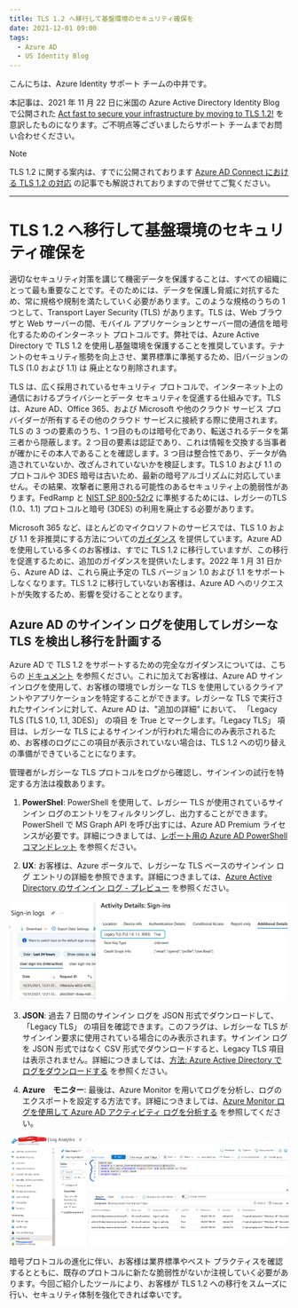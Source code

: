 ```yaml
---
title: TLS 1.2 へ移行して基盤環境のセキュリティ確保を
date: 2021-12-01 09:00
tags:
  - Azure AD
  - US Identity Blog
---
```


こんにちは、Azure Identity サポート チームの中井です。

本記事は、2021 年 11 月 22 日に米国の Azure Active Directory Identity Blog で公開された [Act fast to secure your infrastructure by moving to TLS 1.2!](https://techcommunity.microsoft.com/t5/azure-active-directory-identity/act-fast-to-secure-your-infrastructure-by-moving-to-tls-1-2/ba-p/2967457) を意訳したものになります。ご不明点等ございましたらサポート チームまでお問い合わせください。

> [!NOTE]
> TLS 1.2 に関する案内は、すでに公開されております [Azure AD Connect における TLS 1.2 の対応](https://jpazureid.github.io/blog/azure-active-directory-connect/azure-ad-connect-tls/) の記事でも解説されておりますので併せてご覧ください。

----

# TLS 1.2 へ移行して基盤環境のセキュリティ確保を

適切なセキュリティ対策を講じて機密データを保護することは、すべての組織にとって最も重要なことです。そのためには、データを保護し脅威に対抗するため、常に規格や規制を満たしていく必要があります。このような規格のうちの 1 つとして、Transport Layer Security (TLS) があります。TLS は、Web ブラウザと Web サーバーの間、モバイル アプリケーションとサーバー間の通信を暗号化するためのインターネット プロトコルです。弊社では、Azure Active Directory で TLS 1.2 を使用し基盤環境を保護することを推奨しています。テナントのセキュリティ態勢を向上させ、業界標準に準拠するため、旧バージョンの TLS (1.0 および 1.1) は 廃止となり削除されます。 

TLS は、広く採用されているセキュリティ プロトコルで、インターネット上の通信におけるプライバシーとデータ セキュリティを促進する仕組みです。TLS は、Azure AD、Office 365、および Microsoft や他のクラウド サービス プロバイダーが所有するその他のクラウド サービスに接続する際に使用されます。TLS の 3 つの要素のうち、1 つ目のものは暗号化であり、転送されるデータを第三者から隠蔽します。2 つ目の要素は認証であり、これは情報を交換する当事者が確かにその本人であることを確認します。3 つ目は整合性であり、データが偽造されていないか、改ざんされていないかを検証します。TLS 1.0 および 1.1 のプロトコルや 3DES 暗号は古いため、最新の暗号アルゴリズムに対応していません。その結果、攻撃者に悪用される可能性のあるセキュリティ上の脆弱性があります。FedRamp と [NIST SP 800-52r2](https://csrc.nist.gov/news/2019/nist-publishes-sp-800-52-revision-2) に準拠するためには、レガシーのTLS (1.0、1.1) プロトコルと暗号 (3DES) の利用を廃止する必要があります。

Microsoft 365 など、ほとんどのマイクロソフトのサービスでは、TLS 1.0 および 1.1 を非推奨にする方法についての[ガイダンス](https://docs.microsoft.com/ja-jp/microsoft-365/compliance/tls-1.0-and-1.1-deprecation-for-office-365?view=o365-worldwide) を提供しています。Azure AD を使用している多くのお客様は、すでに TLS 1.2 に移行していますが、この移行を促進するために、追加のガイダンスを提供いたします。2022 年 1 月 31 日から、Azure AD は、これら廃止予定の TLS バージョン 1.0 および 1.1 をサポートしなくなります。TLS 1.2 に移行していないお客様は、Azure AD へのリクエストが失敗するため、影響を受けることとなります。

## Azure AD のサインイン ログを使用してレガシーな TLS を検出し移行を計画する

Azure AD で TLS 1.2 をサポートするための完全なガイダンスについては、こちらの [ドキュメント](https://docs.microsoft.com/ja-jp/troubleshoot/azure/active-directory/enable-support-tls-environment?tabs=azure-monitor) を参照ください。これに加えてお客様は、Azure AD サインインログを使用して、お客様の環境でレガシーな TLS を使用しているクライアントやアプリケーションを特定することができます。レガシーな TLS で実行されたサインインに対して、Azure AD は、"追加の詳細" において、 「Legacy TLS (TLS 1.0, 1.1, 3DES)」 の項目 を True とマークします。「Legacy TLS」 項目は、レガシーな TLS によるサインインが行われた場合にのみ表示されるため、お客様のログにこの項目が表示されていない場合は、TLS 1.2 への切り替えの準備ができていることになります。

管理者がレガシーな TLS プロトコルをログから確認し、サインインの試行を特定する方法は複数あります。

1. **PowerShel**: PowerShell を使用して、レガシー TLS が使用されているサインイン ログのエントリをフィルタリングし、出力することができます。PowerShell で MS Graph API を呼び出すには、Azure AD Premium ライセンスが必要です。詳細につきましては、[レポート用の Azure AD PowerShell コマンドレット](https://docs.microsoft.com/ja-jp/azure/active-directory/reports-monitoring/reference-powershell-reporting) を参照ください。

2. **UX**: お客様は、Azure ポータルで、レガシーな TLS ベースのサインイン ログ エントリの詳細を参照できます。詳細につきましては、[Azure Active Directory のサインイン ログ - プレビュー](https://docs.microsoft.com/ja-jp/azure/active-directory/reports-monitoring/concept-all-sign-ins) を参照ください。

![図 1 - TLS のログを確認するため Azure ポータルを使用](./act-fast-by-moving-to-tls-1-2/fig1.png) 

3. **JSON**: 過去 7 日間のサインイン ログを JSON 形式でダウンロードして、「Legacy TLS」 の項目を確認できます。このフラグは、レガシーな TLS がサインイン要求に使用されている場合にのみ表示されます。サインイン ログを JSON 形式ではなく CSV 形式でダウンロードすると、Legacy TLS 項目は表示されません。詳細につきましては、[方法: Azure Active Directory でログをダウンロードする](https://docs.microsoft.com/ja-jp/azure/active-directory/reports-monitoring/howto-download-logs) を参照ください。

4. **Azure　モニター**: 最後は、Azure Monitor を用いてログを分析し、ログのエクスポートを設定する方法です。詳細につきましては、[Azure Monitor ログを使用して Azure AD アクティビティ ログを分析する](https://docs.microsoft.com/ja-jp/azure/active-directory/reports-monitoring/howto-analyze-activity-logs-log-analytics) を参照してください。

![図 2 - TLS のログを確認するため Azure Monitor を使用](./act-fast-by-moving-to-tls-1-2/fig2.png) 

暗号プロトコルの進化に伴い、お客様は業界標準やベスト プラクティスを確認するとともに、既存のプロトコルに新たな脆弱性がないか注視していく必要があります。今回ご紹介したツールにより、お客様が TLS 1.2 への移行をスムーズに行い、セキュリティ体制を強化できれば幸いです。
